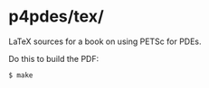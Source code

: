 p4pdes/tex/
======

LaTeX sources for a book on using PETSc for PDEs.

Do this to build the PDF:

    $ make

